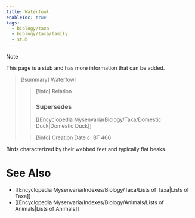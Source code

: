 ```yaml
---
title: Waterfowl
enableToc: true
tags:
  - biology/taxa
  - biology/taxa/family
  - stub
---
```


> [!note]
> This page is a stub and has more information that can be added.

> [!summary] Waterfowl
> > [!info] Relation
> > ### Supersedes 
> > [[Encyclopedia Mysenvaria/Biology/Taxa/Domestic Duck|Domestic Duck]]
>
> > [!info] Creation Date
> > c. BT 466

Birds characterized by their webbed feet and typically flat beaks.

# See Also
- [[Encyclopedia Mysenvaria/Indexes/Biology/Taxa/Lists of Taxa|Lists of Taxa]]
- [[Encyclopedia Mysenvaria/Indexes/Biology/Animals/Lists of Animals|Lists of Animals]]
